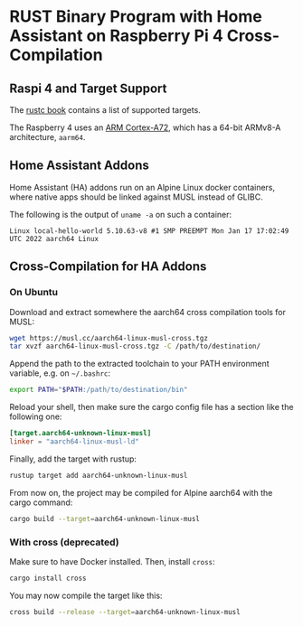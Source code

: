 # RUST Binary Program with Home Assistant on Raspberry Pi 4 Cross-Compilation

## Raspi 4 and Target Support

The [rustc book](https://doc.rust-lang.org/nightly/rustc/platform-support.html)
contains a list of supported targets.

The Raspberry 4 uses an [ARM Cortex-A72](https://en.wikipedia.org/wiki/ARM_Cortex-A72),
which has a 64-bit ARMv8-A architecture, `aarm64`.

## Home Assistant Addons

Home Assistant (HA) addons run on an Alpine Linux docker containers, where native apps should
be linked against MUSL instead of GLIBC.

The following is the output of `uname -a` on such a container:

```
Linux local-hello-world 5.10.63-v8 #1 SMP PREEMPT Mon Jan 17 17:02:49 UTC 2022 aarch64 Linux
```

## Cross-Compilation for HA Addons

### On Ubuntu

Download and extract somewhere the aarch64 cross compilation tools for MUSL:

```bash
wget https://musl.cc/aarch64-linux-musl-cross.tgz
tar xvzf aarch64-linux-musl-cross.tgz -C /path/to/destination/
```

Append the path to the extracted toolchain to your PATH environment variable, e.g.
on `~/.bashrc`:

```bash
export PATH="$PATH:/path/to/destination/bin"
```

Reload your shell, then make sure the cargo config file has a section like the following one:

```toml
[target.aarch64-unknown-linux-musl]
linker = "aarch64-linux-musl-ld"
```

Finally, add the target with rustup:

```bash
rustup target add aarch64-unknown-linux-musl
```

From now on, the project may be compiled for Alpine aarch64 with the cargo command:

```bash
cargo build --target=aarch64-unknown-linux-musl
```


### With cross (deprecated)

Make sure to have Docker installed. Then, install `cross`:

```bash
cargo install cross
```

You may now compile the target like this:

```bash
cross build --release --target=aarch64-unknown-linux-musl
```

